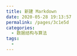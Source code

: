 ```yaml
---
title: 新建 Markdown
date: 2020-05-28 19:13:57
permalink: /pages/3c1e5d
categories: 
  - 数据结构与算法
tags: 
  - 
---
```

